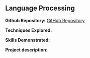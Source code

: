 ## Language Processing

**Github Repository:** [GitHub Repository](https://github.com/drewc747/deep-learning-examples/tree/master/language_processing)

**Techniques Explored:** 

**Skills Demonstrated:** 

**Project description:** 

